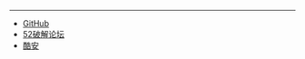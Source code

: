 ---

- [GitHub](https://github.com)
- [52破解论坛](https://www.52pojie.cn)
- [酷安](https://www.coolapk.com)

